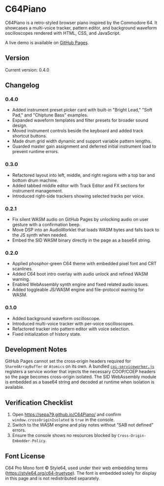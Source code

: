 # C64Piano

C64Piano is a retro-styled browser piano inspired by the Commodore 64. It showcases a multi-voice tracker, pattern editor, and background waveform oscilloscopes rendered with HTML, CSS, and JavaScript.

A live demo is available on [GitHub Pages](https://sepa79.github.io/C64Piano/).

## Version

Current version: 0.4.0

## Changelog

### 0.4.0
- Added instrument preset picker card with built-in "Bright Lead," "Soft Pad," and "Chiptune Bass" examples.
- Expanded waveform templates and filter presets for broader sound design.
- Moved instrument controls beside the keyboard and added track shortcut buttons.
- Made drum grid width dynamic and support variable pattern lengths.
- Guarded master gain assignment and deferred initial instrument load to prevent runtime errors.

### 0.3.0
- Refactored layout into left, middle, and right regions with a top bar and bottom drum machine.
- Added tabbed middle editor with Track Editor and FX sections for instrument management.
- Introduced right-side trackers showing selected tracks per voice.

### 0.2.1
- Fix silent WASM audio on GitHub Pages by unlocking audio on user gesture with a confirmation beep.
- Move DSP into an AudioWorklet that loads WASM bytes and falls back to the JS synth when needed.
- Embed the SID WASM binary directly in the page as a base64 string.

### 0.2.0
- Applied phosphor-green C64 theme with embedded pixel font and CRT scanlines.
- Added C64 boot intro overlay with audio unlock and refined WASM warning.
- Enabled WebAssembly synth engine and fixed related audio issues.
- Added toggleable JS/WASM engine and file-protocol warning for WASM.

### 0.1.0
- Added background waveform oscilloscope.
- Introduced multi-voice tracker with per-voice oscilloscopes.
- Refactored tracker into pattern editor with voice selection.
- Fixed initialization of history state.

## Development Notes

GitHub Pages cannot set the cross‑origin headers required for `SharedArrayBuffer` or `Atomics` on its own. A bundled [`coi-serviceworker.js`](coi-serviceworker.js) registers a service worker that injects the necessary COOP/COEP headers so the page becomes cross-origin isolated. The SID WebAssembly module is embedded as a base64 string and decoded at runtime when isolation is available.

## Verification Checklist

1. Open https://sepa79.github.io/C64Piano/ and confirm `window.crossOriginIsolated` is `true` in the console.
2. Switch to the WASM engine and play notes without “SAB not defined” errors.
3. Ensure the console shows no resources blocked by `Cross-Origin-Embedder-Policy`.

## Font License

C64 Pro Mono font © Style64, used under their web embedding terms (https://style64.org/c64-truetype). The font is embedded solely for display in this page and is not redistributed separately.

